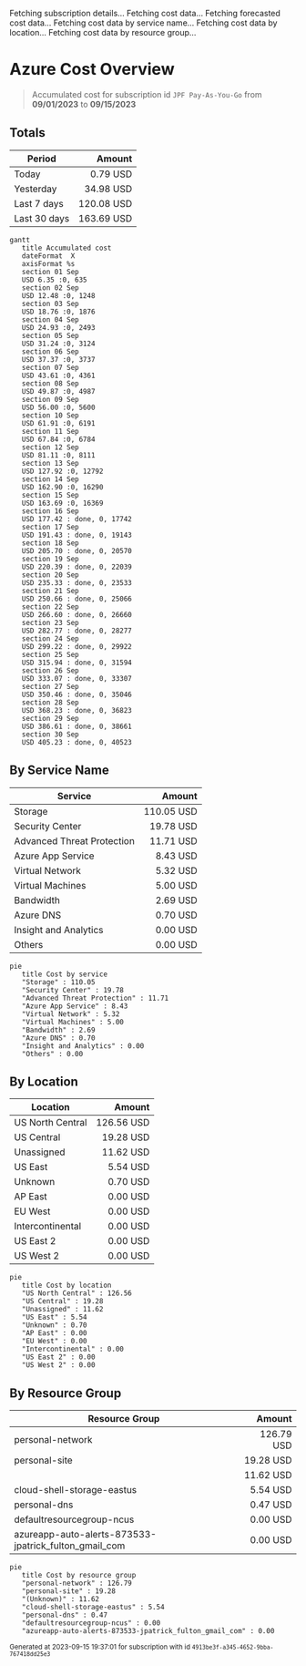 Fetching subscription details...
Fetching cost data...
Fetching forecasted cost data...
Fetching cost data by service name...
Fetching cost data by location...
Fetching cost data by resource group...
# Azure Cost Overview

> Accumulated cost for subscription id `JPF Pay-As-You-Go` from **09/01/2023** to **09/15/2023**

## Totals

|Period|Amount|
|---|---:|
|Today|0.79 USD|
|Yesterday|34.98 USD|
|Last 7 days|120.08 USD|
|Last 30 days|163.69 USD|

```mermaid
gantt
   title Accumulated cost
   dateFormat  X
   axisFormat %s
   section 01 Sep
   USD 6.35 :0, 635
   section 02 Sep
   USD 12.48 :0, 1248
   section 03 Sep
   USD 18.76 :0, 1876
   section 04 Sep
   USD 24.93 :0, 2493
   section 05 Sep
   USD 31.24 :0, 3124
   section 06 Sep
   USD 37.37 :0, 3737
   section 07 Sep
   USD 43.61 :0, 4361
   section 08 Sep
   USD 49.87 :0, 4987
   section 09 Sep
   USD 56.00 :0, 5600
   section 10 Sep
   USD 61.91 :0, 6191
   section 11 Sep
   USD 67.84 :0, 6784
   section 12 Sep
   USD 81.11 :0, 8111
   section 13 Sep
   USD 127.92 :0, 12792
   section 14 Sep
   USD 162.90 :0, 16290
   section 15 Sep
   USD 163.69 :0, 16369
   section 16 Sep
   USD 177.42 : done, 0, 17742
   section 17 Sep
   USD 191.43 : done, 0, 19143
   section 18 Sep
   USD 205.70 : done, 0, 20570
   section 19 Sep
   USD 220.39 : done, 0, 22039
   section 20 Sep
   USD 235.33 : done, 0, 23533
   section 21 Sep
   USD 250.66 : done, 0, 25066
   section 22 Sep
   USD 266.60 : done, 0, 26660
   section 23 Sep
   USD 282.77 : done, 0, 28277
   section 24 Sep
   USD 299.22 : done, 0, 29922
   section 25 Sep
   USD 315.94 : done, 0, 31594
   section 26 Sep
   USD 333.07 : done, 0, 33307
   section 27 Sep
   USD 350.46 : done, 0, 35046
   section 28 Sep
   USD 368.23 : done, 0, 36823
   section 29 Sep
   USD 386.61 : done, 0, 38661
   section 30 Sep
   USD 405.23 : done, 0, 40523
```

## By Service Name

|Service|Amount|
|---|---:|
|Storage|110.05 USD|
|Security Center|19.78 USD|
|Advanced Threat Protection|11.71 USD|
|Azure App Service|8.43 USD|
|Virtual Network|5.32 USD|
|Virtual Machines|5.00 USD|
|Bandwidth|2.69 USD|
|Azure DNS|0.70 USD|
|Insight and Analytics|0.00 USD|
|Others|0.00 USD|

```mermaid
pie
   title Cost by service
   "Storage" : 110.05
   "Security Center" : 19.78
   "Advanced Threat Protection" : 11.71
   "Azure App Service" : 8.43
   "Virtual Network" : 5.32
   "Virtual Machines" : 5.00
   "Bandwidth" : 2.69
   "Azure DNS" : 0.70
   "Insight and Analytics" : 0.00
   "Others" : 0.00
```

## By Location

|Location|Amount|
|---|---:|
|US North Central|126.56 USD|
|US Central|19.28 USD|
|Unassigned|11.62 USD|
|US East|5.54 USD|
|Unknown|0.70 USD|
|AP East|0.00 USD|
|EU West|0.00 USD|
|Intercontinental|0.00 USD|
|US East 2|0.00 USD|
|US West 2|0.00 USD|

```mermaid
pie
   title Cost by location
   "US North Central" : 126.56
   "US Central" : 19.28
   "Unassigned" : 11.62
   "US East" : 5.54
   "Unknown" : 0.70
   "AP East" : 0.00
   "EU West" : 0.00
   "Intercontinental" : 0.00
   "US East 2" : 0.00
   "US West 2" : 0.00
```

## By Resource Group

|Resource Group|Amount|
|---|---:|
|personal-network|126.79 USD|
|personal-site|19.28 USD|
||11.62 USD|
|cloud-shell-storage-eastus|5.54 USD|
|personal-dns|0.47 USD|
|defaultresourcegroup-ncus|0.00 USD|
|azureapp-auto-alerts-873533-jpatrick_fulton_gmail_com|0.00 USD|

```mermaid
pie
   title Cost by resource group
   "personal-network" : 126.79
   "personal-site" : 19.28
   "(Unknown)" : 11.62
   "cloud-shell-storage-eastus" : 5.54
   "personal-dns" : 0.47
   "defaultresourcegroup-ncus" : 0.00
   "azureapp-auto-alerts-873533-jpatrick_fulton_gmail_com" : 0.00
```

<sup>Generated at 2023-09-15 19:37:01 for subscription with id `4913be3f-a345-4652-9bba-767418dd25e3`</sup>
